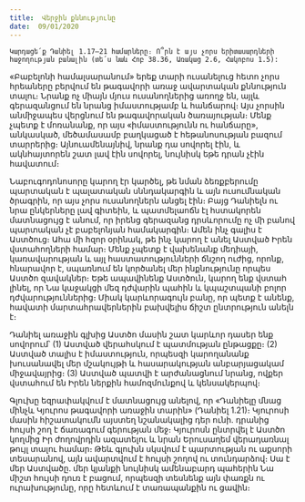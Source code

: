 ```yaml
---
title:  Վերջին քննությունը
date:  09/01/2020
---
```


`Կարդացե՛ք Դանիել 1.17–21 համարները։ Ո՞րն է այս չորս երիտասարդների հաջողության բանալին (տե՛ս նաև Հոբ 38.36, Առակաց 2.6, Հակոբոս 1.5):`

«Բաբելոնի համալսարանում» երեք տարի ուսանելուց հետո չորս հրեաները բերվում են թագավորի առաջ ավարտական քննություն տալու։ Նրանք ոչ միայն մյուս ուսանողներից առողջ են, այլև գերազանցում են նրանց իմաստությամբ և հանճարով։ Այս չորսին անմիջապես վերցնում են թագավորական ծառայության։ Մենք չպետք է մոռանանք, որ այս «իմաստությունն ու հանճարը», անկասկած, մեծամասամբ բաղկացած է հեթանոսության բազում տարրերից։ Այնուամենայնիվ, նրանք դա սովորել էին, և ակնհայտորեն շատ լավ էին սովորել, նույնիսկ եթե դրան չէին հավատում։

Նաբուգոդոնոսորը կարող էր կարծել, թե նման ձեռքբերումը պարտական է պալատական սննդակարգին և այն ուսումնական ծրագրին, որ այս չորս ուսանողներն անցել էին։ Բայց Դանիելն ու նրա ընկերները լավ գիտեին, և պատմելաոճն էլ հստակորեն մատնացույց է անում, որ իրենց գերազանց դրսևորումը ոչ մի բանով պարտական չէ բաբելոնյան համակարգին։ Ամեն ինչ գալիս է Աստծուց։ Ահա մի հզոր օրինակ, թե ինչ կարող է անել Աստված Իրեն վստահողների համար։ Մենք չպետք է վախենանք մեդիայի, կառավարության և այլ հաստատությունների ճնշող ուժից, որոնք, հնարավոր է, սպառնում են կործանել մեր ինքնությունը որպես Աստծո զավակներ։ Եթե ապավինենք Աստծուն, կարող ենք վստահ լինել, որ Նա կաջակցի մեզ դժվարին պահին և կպաշտպանի բոլոր դժվարություններից։ Միակ կարևորագույն բանը, որ պետք է անենք, հավատի մարտահրավերներին բախվելիս ճիշտ ընտրություն անելն է։

Դանիել առաջին գլխից Աստծո մասին շատ կարևոր դասեր ենք սովորում՝ (1) Աստված վերահսկում է պատմության ընթացքը։ (2) Աստված տալիս է իմաստություն, որպեսզի կարողանանք խուսանավել մեր մշակույթի և հասարակության անբարյացակամ միջավայրից։ (3) Աստված պատվի է արժանացնում նրանց, ովքեր վստահում են Իրեն ներքին համոզմունքով և կենսակերպով։

Գլուխը եզրափակվում է մատնացույց անելով, որ «Դանիելը մնաց մինչև Կյուրոս թագավորի առաջին տարին» (Դանիել 1.21)։ Կյուրոսի մասին հիշատակումն այստեղ նշանակալից դեր ունի. դրանից հույսի շող է ճառագում գերության մեջ։ Կյուրոսն ընտրվել է Աստծո կողմից Իր ժողովրդին ազատելու և նրան Երուսաղեմ վերադառնալ թույլ տալու համար։ Թեև գլուխն սկսվում է պարտության ու աքսորի տեսարանով, այն ավարտվում է հույսի շողով ու տունդարձով։ Սա է մեր Աստվածը. մեր կյանքի նույնիսկ ամենաբարդ պահերին Նա միշտ հույսի դուռ է բացում, որպեսզի տեսնենք այն փառքն ու ուրախությունը, որը հետևում է տառապանքին ու ցավին։